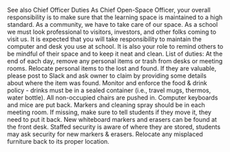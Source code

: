 See also Chief Officer Duties
As Chief Open-Space Officer, your overall responsibility is to make sure that the learning space is maintained to a high standard.  As a community, we have to take care of our space. As a school we must look professional to visitors, investors, and other folks coming to visit us. It is expected that you will take responsibility to maintain the computer and desk you use at school. It is also your role to remind others to be mindful of their space and to keep it neat and clean.
List of duties:
At the end of each day, remove any personal items or trash from desks or meeting rooms. Relocate personal items to the lost and found. If they are valuable, please post to Slack and ask owner to claim by providing some details about where the item was found.
Monitor and enforce the food & drink policy - drinks must be in a sealed container (i.e., travel mugs, thermos, water bottle).
All non-occupied chairs are pushed in. Computer keyboards and mice are put back.
Markers and cleaning spray should be in each meeting room. If missing, make sure to tell students if they move it, they need to put it back. New whiteboard markers and erasers can be found at the front desk. Staffed security is aware of where they are stored, students may ask security for new markers & erasers.
Relocate any misplaced furniture back to its proper location.